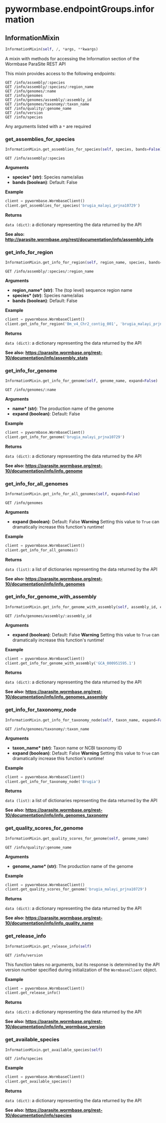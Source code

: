 <h1 id="pywormbase.endpointGroups.information">pywormbase.endpointGroups.information</h1>


<h2 id="pywormbase.endpointGroups.information.InformationMixin">InformationMixin</h2>

```python
InformationMixin(self, /, *args, **kwargs)
```
A mixin with methods for accessing the Information section of the Wormbase ParaSite REST API

This mixin provides access to the following endpoints:

```
GET /info/assembly/:species
GET /info/assembly/:species/:region_name
GET /info/genomes/:name
GET /info/genomes
GET /info/genomes/assembly/:assembly_id
GET /info/genomes/taxonomy/:taxon_name
GET /info/quality/:genome_name
GET /info/version
GET /info/species
```

Any arguments listed with a `*` are required


<h3 id="pywormbase.endpointGroups.information.InformationMixin.get_assemblies_for_species">get_assemblies_for_species</h3>

```python
InformationMixin.get_assemblies_for_species(self, species, bands=False)
```
`GET /info/assembly/:species`

__Arguments__

- __species* (str)__: Species name/alias
- __bands (boolean)__: Default: False

__Example__

```python
client = pywormbase.WormbaseClient()
client.get_assemblies_for_species('brugia_malayi_prjna10729')
```

__Returns__

`data (dict)`: a dictionary representing the data returned by the API

__See also: http://parasite.wormbase.org/rest/documentation/info/assembly_info__



<h3 id="pywormbase.endpointGroups.information.InformationMixin.get_info_for_region">get_info_for_region</h3>

```python
InformationMixin.get_info_for_region(self, region_name, species, bands=False)
```
`GET /info/assembly/:species/:region_name`

__Arguments__

- __region_name* (str)__: The (top level) sequence region name
- __species* (str)__: Species name/alias
- __bands (boolean)__: Default: False

__Example__

```python
client = pywormbase.WormbaseClient()
client.get_info_for_region('Bm_v4_Chr2_contig_001', 'brugia_malayi_prjna10729')
```

__Returns__

`data (dict)`: a dictionary representing the data returned by the API

__See also: https://parasite.wormbase.org/rest-10/documentation/info/assembly_stats__



<h3 id="pywormbase.endpointGroups.information.InformationMixin.get_info_for_genome">get_info_for_genome</h3>

```python
InformationMixin.get_info_for_genome(self, genome_name, expand=False)
```
`GET /info/genomes/:name`

__Arguments__

- __name* (str)__: The production name of the genome
- __expand (boolean)__: Default: False

__Example__

```python
client = pywormbase.WormbaseClient()
client.get_info_for_genome('brugia_malayi_prjna10729')
```

__Returns__

`data (dict)`: a dictionary representing the data returned by the API

__See also: https://parasite.wormbase.org/rest-10/documentation/info/info_genome__



<h3 id="pywormbase.endpointGroups.information.InformationMixin.get_info_for_all_genomes">get_info_for_all_genomes</h3>

```python
InformationMixin.get_info_for_all_genomes(self, expand=False)
```
`GET /info/genomes`

__Arguments__

- __expand (boolean)__: Default: False **Warning** Setting this value to `True` can dramatically increase this function's runtime!

__Example__

```python
client = pywormbase.WormbaseClient()
client.get_info_for_all_genomes()
```

__Returns__

`data (list)`: a list of dictionaries representing the data returned by the API

__See also: https://parasite.wormbase.org/rest-10/documentation/info/info_genomes__



<h3 id="pywormbase.endpointGroups.information.InformationMixin.get_info_for_genome_with_assembly">get_info_for_genome_with_assembly</h3>

```python
InformationMixin.get_info_for_genome_with_assembly(self, assembly_id, expand=False)
```
`GET /info/genomes/assembly/:assembly_id`

__Arguments__

- __expand (boolean)__: Default: False **Warning** Setting this value to `True` can dramatically increase this function's runtime!

__Example__

```python
client = pywormbase.WormbaseClient()
client.get_info_for_genome_with_assembly('GCA_000951595.1')
```

__Returns__

`data (dict)`: a dictionary representing the data returned by the API

__See also: https://parasite.wormbase.org/rest-10/documentation/info/info_genomes_assembly__



<h3 id="pywormbase.endpointGroups.information.InformationMixin.get_info_for_taxonomy_node">get_info_for_taxonomy_node</h3>

```python
InformationMixin.get_info_for_taxonomy_node(self, taxon_name, expand=False)
```
`GET /info/genomes/taxonomy/:taxon_name`

__Arguments__

- __taxon_name* (str)__: Taxon name or NCBI taxonomy ID
- __expand (boolean)__: Default: False **Warning** Setting this value to `True` can dramatically increase this function's runtime!

__Example__

```python
client = pywormbase.WormbaseClient()
client.get_info_for_taxonomy_node('Brugia')
```

__Returns__

`data (list)`: a list of dictionaries representing the data returned by the API

__See also: https://parasite.wormbase.org/rest-10/documentation/info/info_genomes_taxonomy__



<h3 id="pywormbase.endpointGroups.information.InformationMixin.get_quality_scores_for_genome">get_quality_scores_for_genome</h3>

```python
InformationMixin.get_quality_scores_for_genome(self, genome_name)
```
`GET /info/quality/:genome_name`

__Arguments__

- __genome_name* (str)__: The production name of the genome

__Example__

```python
client = pywormbase.WormbaseClient()
client.get_quality_scores_for_genome('brugia_malayi_prjna10729')
```

__Returns__

`data (dict)`: a dictionary representing the data returned by the API

__See also: https://parasite.wormbase.org/rest-10/documentation/info/info_quality_name__



<h3 id="pywormbase.endpointGroups.information.InformationMixin.get_release_info">get_release_info</h3>

```python
InformationMixin.get_release_info(self)
```
`GET /info/version`

This function takes no arguments, but its response is determined by the API version number specified during initialization of the `WormbaseClient` object.

__Example__

```python
client = pywormbase.WormbaseClient()
client.get_release_info()
```

__Returns__

`data (dict)`: a dictionary representing the data returned by the API

__See also: https://parasite.wormbase.org/rest-10/documentation/info/info_wormbase_version__



<h3 id="pywormbase.endpointGroups.information.InformationMixin.get_available_species">get_available_species</h3>

```python
InformationMixin.get_available_species(self)
```
`GET /info/species`

__Example__

```python
client = pywormbase.WormbaseClient()
client.get_available_species()
```

__Returns__

`data (dict)`: a dictionary representing the data returned by the API

__See also: https://parasite.wormbase.org/rest-10/documentation/info/species__



